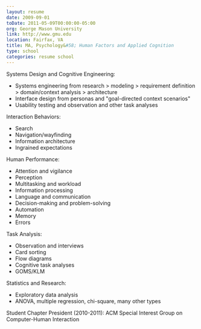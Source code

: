 ```yaml
---
layout: resume
date: 2009-09-01
toDate: 2011-05-09T00:00:00-05:00
org: George Mason University
link: http://www.gmu.edu
location: Fairfax, VA
title: MA, Psychology&#58; Human Factors and Applied Cognition
type: school
categories: resume school
---
```


Systems Design and Cognitive Engineering:

- Systems engineering from research > modeling > requirement definition > domain/context analysis > architecture
- Interface design from personas and "goal-directed context scenarios"
- Usability testing and observation and other task analyses

Interaction Behaviors:

- Search
- Navigation/wayfinding
- Information architecture
- Ingrained expectations

Human Performance:

- Attention and vigilance
- Perception
- Multitasking and workload
- Information processing
- Language and communication
- Decision-making and problem-solving
- Automation
- Memory
- Errors

Task Analysis:

- Observation and interviews
- Card sorting
- Flow diagrams
- Cognitive task analyses
- GOMS/KLM

Statistics and Research:

- Exploratory data analysis
- ANOVA, multiple regression, chi-square, many other types

Student Chapter President (2010-2011): ACM Special Interest Group on Computer-Human Interaction

